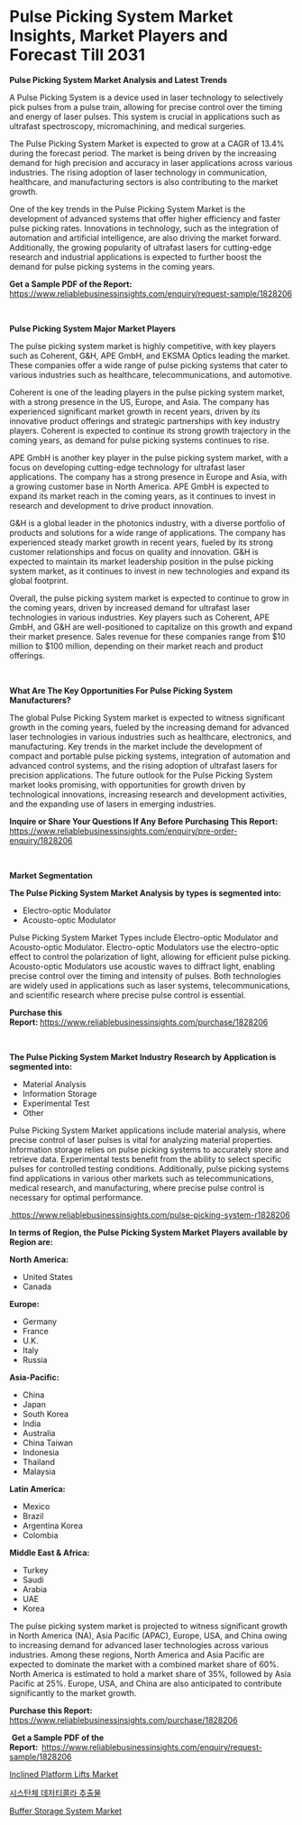 <p><h1>Pulse Picking System Market Insights, Market Players and Forecast Till 2031</h1></p><p><strong>Pulse Picking System Market Analysis and Latest Trends</strong></p>
<p><p>A Pulse Picking System is a device used in laser technology to selectively pick pulses from a pulse train, allowing for precise control over the timing and energy of laser pulses. This system is crucial in applications such as ultrafast spectroscopy, micromachining, and medical surgeries.</p><p>The Pulse Picking System Market is expected to grow at a CAGR of 13.4% during the forecast period. The market is being driven by the increasing demand for high precision and accuracy in laser applications across various industries. The rising adoption of laser technology in communication, healthcare, and manufacturing sectors is also contributing to the market growth.</p><p>One of the key trends in the Pulse Picking System Market is the development of advanced systems that offer higher efficiency and faster pulse picking rates. Innovations in technology, such as the integration of automation and artificial intelligence, are also driving the market forward. Additionally, the growing popularity of ultrafast lasers for cutting-edge research and industrial applications is expected to further boost the demand for pulse picking systems in the coming years.</p></p>
<p><strong>Get a Sample PDF of the Report:&nbsp;</strong> <a href="https://www.reliablebusinessinsights.com/enquiry/request-sample/1828206">https://www.reliablebusinessinsights.com/enquiry/request-sample/1828206</a></p>
<p>&nbsp;</p>
<p><strong>Pulse Picking System Major Market Players</strong></p>
<p><p>The pulse picking system market is highly competitive, with key players such as Coherent, G&H, APE GmbH, and EKSMA Optics leading the market. These companies offer a wide range of pulse picking systems that cater to various industries such as healthcare, telecommunications, and automotive.</p><p>Coherent is one of the leading players in the pulse picking system market, with a strong presence in the US, Europe, and Asia. The company has experienced significant market growth in recent years, driven by its innovative product offerings and strategic partnerships with key industry players. Coherent is expected to continue its strong growth trajectory in the coming years, as demand for pulse picking systems continues to rise.</p><p>APE GmbH is another key player in the pulse picking system market, with a focus on developing cutting-edge technology for ultrafast laser applications. The company has a strong presence in Europe and Asia, with a growing customer base in North America. APE GmbH is expected to expand its market reach in the coming years, as it continues to invest in research and development to drive product innovation.</p><p>G&H is a global leader in the photonics industry, with a diverse portfolio of products and solutions for a wide range of applications. The company has experienced steady market growth in recent years, fueled by its strong customer relationships and focus on quality and innovation. G&H is expected to maintain its market leadership position in the pulse picking system market, as it continues to invest in new technologies and expand its global footprint.</p><p>Overall, the pulse picking system market is expected to continue to grow in the coming years, driven by increased demand for ultrafast laser technologies in various industries. Key players such as Coherent, APE GmbH, and G&H are well-positioned to capitalize on this growth and expand their market presence. Sales revenue for these companies range from $10 million to $100 million, depending on their market reach and product offerings.</p></p>
<p>&nbsp;</p>
<p><strong>What Are The Key Opportunities For Pulse Picking System Manufacturers?</strong></p>
<p><p>The global Pulse Picking System market is expected to witness significant growth in the coming years, fueled by the increasing demand for advanced laser technologies in various industries such as healthcare, electronics, and manufacturing. Key trends in the market include the development of compact and portable pulse picking systems, integration of automation and advanced control systems, and the rising adoption of ultrafast lasers for precision applications. The future outlook for the Pulse Picking System market looks promising, with opportunities for growth driven by technological innovations, increasing research and development activities, and the expanding use of lasers in emerging industries.</p></p>
<p><strong>Inquire or Share Your Questions If Any Before Purchasing This Report:</strong> <a href="https://www.reliablebusinessinsights.com/enquiry/pre-order-enquiry/1828206">https://www.reliablebusinessinsights.com/enquiry/pre-order-enquiry/1828206</a></p>
<p>&nbsp;</p>
<p><strong>Market Segmentation</strong></p>
<p><strong>The Pulse Picking System Market Analysis by types is segmented into:</strong></p>
<p><ul><li>Electro-optic Modulator</li><li>Acousto-optic Modulator</li></ul></p>
<p><p>Pulse Picking System Market Types include Electro-optic Modulator and Acousto-optic Modulator. Electro-optic Modulators use the electro-optic effect to control the polarization of light, allowing for efficient pulse picking. Acousto-optic Modulators use acoustic waves to diffract light, enabling precise control over the timing and intensity of pulses. Both technologies are widely used in applications such as laser systems, telecommunications, and scientific research where precise pulse control is essential.</p></p>
<p><strong>Purchase this Report:&nbsp;</strong><a href="https://www.reliablebusinessinsights.com/purchase/1828206">https://www.reliablebusinessinsights.com/purchase/1828206</a></p>
<p>&nbsp;</p>
<p><strong>The Pulse Picking System Market Industry Research by Application is segmented into:</strong></p>
<p><ul><li>Material Analysis</li><li>Information Storage</li><li>Experimental Test</li><li>Other</li></ul></p>
<p><p>Pulse Picking System Market applications include material analysis, where precise control of laser pulses is vital for analyzing material properties. Information storage relies on pulse picking systems to accurately store and retrieve data. Experimental tests benefit from the ability to select specific pulses for controlled testing conditions. Additionally, pulse picking systems find applications in various other markets such as telecommunications, medical research, and manufacturing, where precise pulse control is necessary for optimal performance.</p></p>
<p><a href="https://www.reliablebusinessinsights.com/pulse-picking-system-r1828206">&nbsp;https://www.reliablebusinessinsights.com/pulse-picking-system-r1828206</a></p>
<p><strong>In terms of Region, the Pulse Picking System Market Players available by Region are:</strong></p>
<p>
    <p> <strong> North America: </strong>
        <ul>
            <li>United States</li>
            <li>Canada</li>
        </ul>
        </p> 
    <p> <strong> Europe: </strong>
        <ul>
            <li>Germany</li>
            <li>France</li>
            <li>U.K.</li>
            <li>Italy</li>
            <li>Russia</li>
        </ul>
        </p> 
    <p> <strong> Asia-Pacific: </strong>
        <ul>
            <li>China</li>
            <li>Japan</li>
            <li>South Korea</li>
            <li>India</li>
            <li>Australia</li>
            <li>China Taiwan</li>
            <li>Indonesia</li>
            <li>Thailand</li>
            <li>Malaysia</li>
        </ul>
        </p> 
    <p> <strong> Latin America: </strong>
        <ul>
            <li>Mexico</li>
            <li>Brazil</li>
            <li>Argentina Korea</li>
            <li>Colombia</li>
        </ul>
        </p> 
    <p> <strong> Middle East & Africa: </strong>
        <ul>
            <li>Turkey</li>
            <li>Saudi</li>
            <li>Arabia</li>
            <li>UAE</li>
            <li>Korea</li>
        </ul>
    </p>
    </p>
<p><p>The pulse picking system market is projected to witness significant growth in North America (NA), Asia Pacific (APAC), Europe, USA, and China owing to increasing demand for advanced laser technologies across various industries. Among these regions, North America and Asia Pacific are expected to dominate the market with a combined market share of 60%. North America is estimated to hold a market share of 35%, followed by Asia Pacific at 25%. Europe, USA, and China are also anticipated to contribute significantly to the market growth.</p></p>
<p><strong>Purchase this Report: </strong><a href="https://www.reliablebusinessinsights.com/purchase/1828206">https://www.reliablebusinessinsights.com/purchase/1828206</a></p>
<p>&nbsp;<strong>Get a Sample PDF of the Report:&nbsp;&nbsp;</strong><a href="https://www.reliablebusinessinsights.com/enquiry/request-sample/1828206">https://www.reliablebusinessinsights.com/enquiry/request-sample/1828206</a></p>
<p><strong></strong></p>
<p><p><a href="https://github.com/AlysaLedner2023/Market-Research-Report-List-1/blob/main/inclined-platform-lifts-market.md">Inclined Platform Lifts Market</a></p><p><a href="https://github.com/mduzzalmduzzal601/Market-Research-Report-List-1/blob/main/4220192175975.md">시스탄체 데저티콜라 추출물</a></p><p><a href="https://github.com/Sherrillcrooksxa8i18ucf2m/Market-Research-Report-List-3/blob/main/buffer-storage-system-market.md">Buffer Storage System Market</a></p></p>